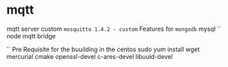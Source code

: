 # mqtt
mqtt server custom
`` mosquitto 1.4.2 - custom
`` Features for
`` mongodb
`` mysql
`` node mqtt bridge

`` Pre Requisite for the buuilding in the centos
sudo yum install wget mercurial cmake openssl-devel c-ares-devel libuuid-devel

